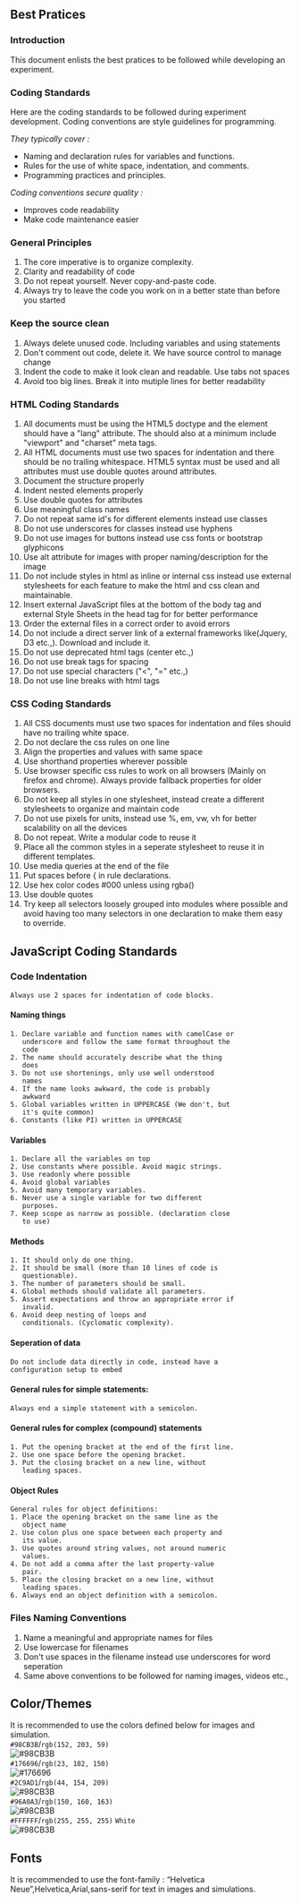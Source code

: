 ## Best Pratices 

### Introduction
  This document enlists the best pratices to be followed while developing an experiment.

### Coding Standards
  Here are the coding standards to be followed during
  experiment development.  Coding conventions are style
  guidelines for programming.

  *They typically cover :*
  + Naming and declaration rules for variables and functions.
  + Rules for the use of white space, indentation, and comments.
  + Programming practices and principles.

  *Coding conventions secure quality :*
  + Improves code readability
  + Make code maintenance easier

### General Principles
   1. The core imperative is to organize complexity.
   2. Clarity and readability of code
   3. Do not repeat yourself. Never copy-and-paste code.
   4. Always try to leave the code you work on in a better
      state than before you started

### Keep the source clean
   1. Always delete unused code. Including variables and
      using statements
   2. Don't comment out code, delete it. We have source
      control to manage change
   3. Indent the code to make it look clean and
      readable. Use tabs not spaces
   4. Avoid too big lines. Break it into mutiple lines for
      better readability

### HTML Coding Standards
   1. All documents must be using the HTML5 doctype and the
      <html> element should have a "lang" attribute. The
      <head> should also at a minimum include "viewport" and
      "charset" meta tags.
   2. All HTML documents must use two spaces for indentation
      and there should be no trailing whitespace. HTML5
      syntax must be used and all attributes must use double
      quotes around attributes.
   3. Document the structure properly
   4. Indent nested elements properly
   5. Use double quotes for attributes
   6. Use meaningful class names
   7. Do not repeat same id's for different elements instead
      use classes
   8. Do not use underscores for classes instead use hyphens
   9. Do not use images for buttons instead use css fonts or
      bootstrap glyphicons
   10. Use alt attribute for images with proper
       naming/description for the image
   11. Do not include styles in html as inline or internal
       css instead use external stylesheets for each feature
       to make the html and css clean and maintainable.
   12. Insert external JavaScript files at the bottom of the
       body tag and external Style Sheets in the head tag
       for for better performance
   13. Order the external files in a correct order to avoid
       errors
   14. Do not include a direct server link of a external
       frameworks like(Jquery, D3 etc.,). Download and
       include it.
   15. Do not use deprecated html tags (center etc.,)
   16. Do not use break tags for spacing
   17. Do not use special characters ("<", "=" etc.,)
   18. Do not use line breaks with html tags

### CSS Coding Standards
   1. All CSS documents must use two spaces for indentation
      and files should have no trailing white space.
   2. Do not declare the css rules on one line 
   3. Align the properties and values with same space
   4. Use shorthand properties wherever possible
   5. Use browser specific css rules to work on all browsers
      (Mainly on firefox and chrome).  Always provide
      fallback properties for older browsers.
   6. Do not keep all styles in one stylesheet, instead
      create a different stylesheets to organize and
      maintain code
   7. Do not use pixels for units, instead use %, em, vw, vh
      for better scalability on all the devices
   8. Do not repeat. Write a modular code to reuse it
   9. Place all the common styles in a seperate stylesheet
      to reuse it in different templates.
   10. Use media queries at the end of the file
   11. Put spaces before { in rule declarations.
   12. Use hex color codes #000 unless using rgba()
   13. Use double quotes
   14. Try keep all selectors loosely grouped into modules
       where possible and avoid having too many selectors in
       one declaration to make them easy to override.

## JavaScript Coding Standards
### Code Indentation
    Always use 2 spaces for indentation of code blocks.

#### Naming things
    1. Declare variable and function names with camelCase or
       underscore and follow the same format throughout the
       code
    2. The name should accurately describe what the thing
       does
    3. Do not use shortenings, only use well understood
       names
    4. If the name looks awkward, the code is probably
       awkward
    5. Global variables written in UPPERCASE (We don't, but
       it's quite common)
    6. Constants (like PI) written in UPPERCASE

#### Variables
    1. Declare all the variables on top
    2. Use constants where possible. Avoid magic strings.
    3. Use readonly where possible
    4. Avoid global variables
    5. Avoid many temporary variables.
    6. Never use a single variable for two different
       purposes.
    7. Keep scope as narrow as possible. (declaration close
       to use)

#### Methods
    1. It should only do one thing.
    2. It should be small (more than 10 lines of code is
       questionable).
    3. The number of parameters should be small.
    4. Global methods should validate all parameters.
    5. Assert expectations and throw an appropriate error if
       invalid.
    6. Avoid deep nesting of loops and
       conditionals. (Cyclomatic complexity).

#### Seperation of data
    Do not include data directly in code, instead have a
    configuration setup to embed

#### General rules for simple statements:
    Always end a simple statement with a semicolon.
#### General rules for complex (compound) statements
    1. Put the opening bracket at the end of the first line.
    2. Use one space before the opening bracket.
    3. Put the closing bracket on a new line, without
       leading spaces.  

#### Object Rules
    General rules for object definitions: 
    1. Place the opening bracket on the same line as the
       object name
    2. Use colon plus one space between each property and
       its value.
    3. Use quotes around string values, not around numeric
       values.
    4. Do not add a comma after the last property-value
       pair.
    5. Place the closing bracket on a new line, without
       leading spaces.
    6. Always end an object definition with a semicolon.

### Files Naming Conventions
   1. Name a meaningful and appropriate names for files
   2. Use lowercase for filenames
   3. Don't use spaces in the filename instead use
      underscores for word seperation
   4. Same above conventions to be followed for naming
      images, videos etc.,


## Color/Themes
It is recommended to use the colors defined below for images and simulation. </br>
`#98CB3B`/`rgb(152, 203, 59)`</br>
![#98CB3B](https://via.placeholder.com/450x55/98CB3B/000000?text=+) </br>
`#176696`/`rgb(23, 102, 150)`</br>
![#176696](https://via.placeholder.com/450x55/176696/000000?text=+) </br>
`#2C9AD1`/`rgb(44, 154, 209)`</br>
![#98CB3B](https://via.placeholder.com/450x55/2C9AD1/000000?text=+) </br>
`#96A0A3`/`rgb(150, 160, 163)`</br>
![#98CB3B](https://via.placeholder.com/450x55/96A0A3/000000?text=+) </br>
`#FFFFFF`/`rgb(255, 255, 255)` `White`</br>
![#98CB3B](https://via.placeholder.com/450x55/FFFFFF/000000?text=+)

## Fonts
It is recommended to use the font-family : “Helvetica Neue”,Helvetica,Arial,sans-serif  for text in images and simulations. 
